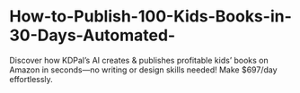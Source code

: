 # How-to-Publish-100-Kids-Books-in-30-Days-Automated-
Discover how KDPal’s AI creates &amp; publishes profitable kids’ books on Amazon in seconds—no writing or design skills needed! Make $697/day effortlessly.
